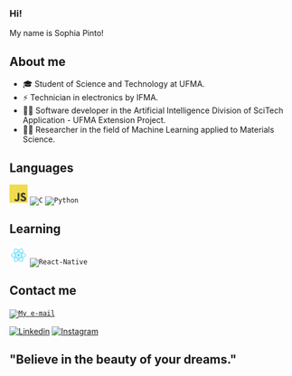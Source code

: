 ### Hi!

My name is Sophia Pinto!

## About me

- 🎓 Student of Science and Technology at UFMA.
- ⚡ Technician in electronics by IFMA.
- 👩‍💻 Software developer in the Artificial Intelligence Division of SciTech Application - UFMA Extension Project.
- 👩‍🔬 Researcher in the field of Machine Learning applied to Materials Science.


## Languages

<code><img height="32" src="https://raw.githubusercontent.com/github/explore/80688e429a7d4ef2fca1e82350fe8e3517d3494d/topics/javascript/javascript.png" alt="Javascript"/></code>
<code><img height="32" src="https://cdn.iconscout.com/icon/free/png-512/c-programming-569564.png" alt="C"/></code>
<code><img height="36" src="https://user-images.githubusercontent.com/62452619/102837651-007ca680-43db-11eb-97ce-7a843e60d9f5.png" alt="Python"/></code>

## Learning
<code><img height="32" src="https://raw.githubusercontent.com/github/explore/80688e429a7d4ef2fca1e82350fe8e3517d3494d/topics/react/react.png" alt="React"/></code>
<code><img src="https://assets-global.website-files.com/5d9bc5d562ffc2869b470941/5e1f9804b36ff7196d4b72a0_logo-react-native-tech.png" alt="React-Native" width="60" height="40" /></code>

## Contact me

<a href="mailto:sarahsophiapinto@gmail.com">
  <code><img alt="My e-mail" width="32" src="https://www.flaticon.com/svg/static/icons/svg/324/324123.svg" /></code>
</a>

[![Linkedin](https://img.shields.io/badge/-LinkedIn-blue?style=flat&logo=Linkedin&logoColor=white)](https://https://www.linkedin.com/in/sarah-sophia-pinto-9031081a9)
[![Instagram](https://img.shields.io/badge/-Instagram-c14438?style=flat&logo=Instagram&logoColor=white)](https://instagram.com/yllionpontocom?igshid=gek3ee8mi8qb)

## "Believe in the beauty of your dreams."

